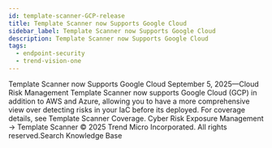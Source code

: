 ```yaml
---
id: template-scanner-GCP-release
title: Template Scanner now Supports Google Cloud
sidebar_label: Template Scanner now Supports Google Cloud
description: Template Scanner now Supports Google Cloud
tags:
  - endpoint-security
  - trend-vision-one
---
```


 Template Scanner now Supports Google Cloud September 5, 2025—Cloud Risk Management Template Scanner now supports Google Cloud (GCP) in addition to AWS and Azure, allowing you to have a more comprehensive view over detecting risks in your IaC before its deployed. For coverage details, see Template Scanner Coverage. Cyber Risk Exposure Management → Template Scanner © 2025 Trend Micro Incorporated. All rights reserved.Search Knowledge Base